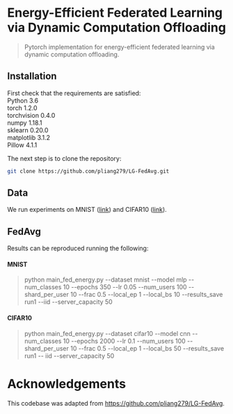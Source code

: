 # Energy-Efficient Federated Learning via Dynamic Computation Offloading

> Pytorch implementation for energy-efficient federated learning via dynamic computation offloading.

## Installation

First check that the requirements are satisfied:</br>
Python 3.6</br>
torch 1.2.0</br>
torchvision 0.4.0</br>
numpy 1.18.1</br>
sklearn 0.20.0</br>
matplotlib 3.1.2</br>
Pillow 4.1.1</br>

The next step is to clone the repository:
```bash
git clone https://github.com/pliang279/LG-FedAvg.git
```

## Data

We run experiments on MNIST ([link](http://yann.lecun.com/exdb/mnist/)) and CIFAR10 ([link](https://www.cs.toronto.edu/~kriz/cifar.html)).

## FedAvg

Results can be reproduced running the following:

#### MNIST
> python main_fed_energy.py --dataset mnist --model mlp --num_classes 10 --epochs 350  --lr 0.05 --num_users 100  --shard_per_user 10  --frac 0.5 --local_ep 1 --local_bs 10  --results_save run1 --iid --server_capacity 50

#### CIFAR10 
> python main_fed_energy.py --dataset cifar10 --model cnn --num_classes 10 --epochs 2000 --lr 0.1 --num_users 100 --shard_per_user 10 --frac 0.5 --local_ep 1 --local_bs 50 --results_save run1 -- iid --server_capacity 50

# Acknowledgements

This codebase was adapted from https://github.com/pliang279/LG-FedAvg.
